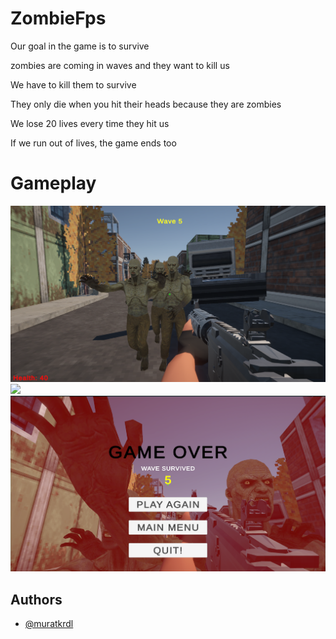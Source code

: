 
# ZombieFps

Our goal in the game is to survive

zombies are coming in waves and they want to kill us

We have to kill them to survive

They only die when you hit their heads because they are zombies

We lose 20 lives every time they hit us

If we run out of lives, the game ends too


# Gameplay

<img src="https://github.com/muratkrdl/ZombieFPS-GameDev/blob/main/GameplayPicture.png" width="auto">

<img src="https://github.com/muratkrdl/ZombieFPS-GameDev/blob/main/Gameplaygif.gif" width="auto">

<img src="https://github.com/muratkrdl/ZombieFPS-GameDev/blob/main/Dead.png" width="auto">

## Authors

- [@muratkrdl](https://github.com/muratkrdl)

